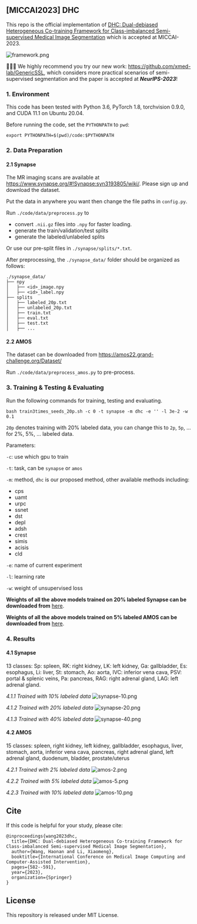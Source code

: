 



## [MICCAI2023] DHC

This repo is the official implementation of [DHC: Dual-debiased Heterogeneous Co-training Framework for Class-imbalanced Semi-supervised Medical Image Segmentation](https://link.springer.com/chapter/10.1007/978-3-031-43898-1_56) which is accepted at MICCAI-2023.

![framework.png](./images/framework.png)

🚀🚀🚀 We highly recommend you try our new work: https://github.com/xmed-lab/GenericSSL, which considers more practical scenarios of semi-supervised segmentation and the paper is accepted at _**NeurIPS-2023**_!




### 1. Environment

This code has been tested with Python 3.6, PyTorch 1.8, torchvision 0.9.0, and CUDA 11.1 on Ubuntu 20.04.

Before running the code, set the `PYTHONPATH` to `pwd`:
```shell
export PYTHONPATH=$(pwd)/code:$PYTHONPATH
```

### 2. Data Preparation

#### 2.1 Synapse
The MR imaging scans are available at https://www.synapse.org/#!Synapse:syn3193805/wiki/.
Please sign up and download the dataset. 

Put the data in anywhere you want then change the file paths in `config.py`.

Run `./code/data/preprocess.py` to 
- convert `.nii.gz` files into `.npy` for faster loading. 
- generate the train/validation/test splits
- generate the labeled/unlabeled splits 

Or use our pre-split files in `./synapse/splits/*.txt`. 

After preprocessing, the `./synapse_data/` folder should be organized as follows:

```shell
./synapse_data/
├── npy
│   ├── <id>_image.npy
│   ├── <id>_label.npy
├── splits
│   ├── labeled_20p.txt
│   ├── unlabeled_20p.txt
│   ├── train.txt
│   ├── eval.txt
│   ├── test.txt
│   ├── ...
```

#### 2.2 AMOS
The dataset can be downloaded from https://amos22.grand-challenge.org/Dataset/

Run `./code/data/preprocess_amos.py` to pre-process.

### 3. Training & Testing & Evaluating

Run the following commands for training, testing and evaluating.

```shell
bash train3times_seeds_20p.sh -c 0 -t synapse -m dhc -e '' -l 3e-2 -w 0.1
```
`20p` denotes training with 20% labeled data, you can change this to `2p`, `5p`, ... for 2%, 5%, ... labeled data.

Parameters:

`-c`: use which gpu to train

`-t`: task, can be `synapse` or `amos`

`-m`: method, `dhc` is our proposed method, other available methods including:
- cps
- uamt
- urpc
- ssnet
- dst
- depl
- adsh
- crest
- simis
- acisis
- cld

`-e`: name of current experiment

`-l`: learning rate

`-w`: weight of unsupervised loss

**Weights of all the above models trained on 20% labeled Synapse can be downloaded from** [here](https://drive.google.com/drive/folders/1aUU2KvNUVAYLo4qqvT5JBd7hHzo_4K1Q?usp=drive_link).

**Weights of all the above models trained on 5% labeled AMOS can be downloaded from** [here](https://drive.google.com/drive/folders/1mLrM9AswKBiRLu5t63HAtI2ivg17Lt2m?usp=drive_link).


### 4. Results

#### 4.1 Synapse

13 classes: Sp: spleen, RK: right kidney, LK: left kidney, Ga: gallbladder, Es: esophagus, Li: liver, St: stomach, Ao: aorta, IVC: inferior vena cava, PSV: portal & splenic veins, Pa: pancreas, RAG: right adrenal gland, LAG: left adrenal gland.

_4.1.1 Trained with 10% labeled data_
![synapse-10.png](./images/synapse-10.png)

_4.1.2 Trained with 20% labeled data_
![synapse-20.png](./images/synapse-20.png)

_4.1.3 Trained with 40% labeled data_
![synapse-40.png](./images/synapse-40.png)

#### 4.2 AMOS

15 classes: spleen, right kidney, left kidney, gallbladder, esophagus, liver, stomach, aorta, inferior vena cava, pancreas, right adrenal gland, left adrenal gland, duodenum, bladder, prostate/uterus

_4.2.1 Trained with 2% labeled data_
![amos-2.png](./images/amos-2.png)

_4.2.2 Trained with 5% labeled data_
![amos-5.png](./images/amos-5.png)

_4.2.3 Trained with 10% labeled data_
![amos-10.png](./images/amos-10.png)


## Cite
If this code is helpful for your study, please cite:
```
@inproceedings{wang2023dhc,
  title={DHC: Dual-debiased Heterogeneous Co-training Framework for Class-imbalanced Semi-supervised Medical Image Segmentation},
  author={Wang, Haonan and Li, Xiaomeng},
  booktitle={International Conference on Medical Image Computing and Computer-Assisted Intervention},
  pages={582--591},
  year={2023},
  organization={Springer}
}
```

## License

This repository is released under MIT License.


